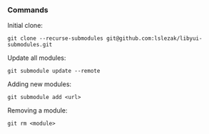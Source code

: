 ### Commands

Initial clone:

`git clone --recurse-submodules git@github.com:lslezak/libyui-submodules.git`

Update all modules:

`git submodule update --remote`

Adding new modules:

`git submodule add <url>`

Removing a module:

`git rm <module>`
